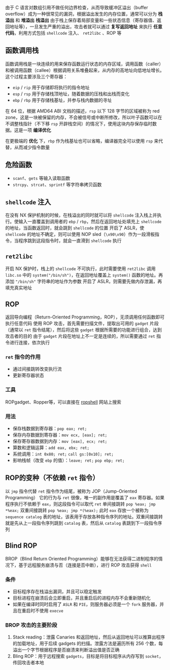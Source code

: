 由于 C 语言对数组引用不做任何边界检查，从而导致缓冲区溢出（buffer overflow）成为一种很常见的漏洞，根据溢出发生的内存位置，通常可以分为 **栈溢出** 和 **堆溢出**
**栈溢出** 由于栈上保存着局部变量和一些状态信息（寄存器值、返回地址等），一旦发生严重的溢出，攻击者就可以通过 **复写返回地址** 来执行 **任意代码**，利用方式包括 `shellcode` 注入、 `ret2libc` 、ROP 等
## 函数调用栈
函数调用栈是一块连续的用来保存函数运行状态的内存区域，调用函数（caller）和被调用函数（callee）根据调用关系堆叠起来，从内存的高地址向低地址增长。这个过程主要涉及三个寄存器：
- `eip` / `rip` 用于存储即将执行的指令地址
- `esp` / `rsp` 用于存储栈顶地址，随着数据的压栈和出栈而变化
- `ebp` / `rbp` 用于存储栈基址，并参与栈内数据的寻址

在 64 位，根据 AMD64 ABI 文档的描述，`rsp` 以下 128 字节的区域被称为 red zone，这是一块被保留的内存，不会被信号或中断所修改，所以叶子函数可以在不调整栈指针（不下移 `rsp` 开辟栈空间）的情况下，使用这块内存保存临时数据。这是一项 **编译优化**

在更极端的 **优化** 下，`rbp` 作为栈基址也可以省略，编译器完全可以使用 `rsp` 来代替，从而减少指令数量
## 危险函数
- `scanf`、`gets` 等输入读取函数
- `strcpy`、`strcat`、`sprintf` 等字符串拷贝函数
## `shellcode` 注入
在没有 NX 保护机制的时候，在栈溢出的同时就可以将 `shellcode` 注入栈上并执行。使输入一直覆盖到调用者的 `ebp` / `rbp`，然后在返回地址处填充上 `shellcode` 的地址，当函数返回时，就会跳到 `shellcode` 的位置
开启了 ASLR，使 `shellcode` 的地址不确定，则可以使用 NOP sled（`\x90\x90`）作为一段滑板指令，当程序跳到这段指令时，就会一直滑到 `shellcode` 执行
## `ret2libc`
开启 NX 保护时，栈上的 `shellcode` 不可执行，此时需要使用 `ret2libc` 调用 `libc.so` 中的 `system("/bin/sh")`，在返回地址覆盖上 `system()` 函数的地址。再添加 `"/bin/sh"` 字符串的地址作为参数
开启了 ASLR，则需要先做内存泄漏，再填充真实地址
## ROP
返回导向编程（Return-Oriented Programming，ROP），无须调用任何函数即可执行任意代码
使用 ROP 攻击，首先需要扫描文件，提取出可用的 `gadget` 片段（通常以 `ret` 指令结尾），然后将这些 `gadget` 根据所需要的功能进行组合，达到攻击者的目的
由于 `gadget` 片段在地址上不一定是连续的，所以需要通过 `ret` 指令进行连接，依次执行
### `ret` 指令的作用
- 通过间接跳转改变执行流
- 更新寄存器状态
### 工具 
ROPgadget、Ropper等，可以直接在 [ropshell](http://www.ropshell.com/) 网站上搜索
### 用法
- 保存栈数据到寄存器：`pop eax; ret;`
- 保存内存数据到寄存器：`mov ecx, [eax]; ret;`
- 保存寄存器数据到内存：`mov [eax], ecx; ret;`
- 算数和逻辑运算：`add eax, ebx; ret;`
- 系统调用：`int 0x80; ret;` `call gs:[0x10]; ret;`
- 影响栈帧（改变 `ebp` 的值）：`leave; ret;` `pop ebp; ret;`
## ROP的变种（不依赖 `ret` 指令）
以 `jmp` 指令代替 `ret` 指令作为结尾，被称为 JOP（Jump-Oriented Programming）
它的行为与 `ret` 很像，唯一的副作用是覆盖了 `eax` 寄存器。如果程序执行不依赖于 `eax`，则这段指令可以取代 `ret`
单间接跳转
`pop %eax; jmp *%eax;`
双重间接跳转
`pop %eax; jmp *(%eax);`
此时 `eax` 存放一个被称为 `sequence catalog` 表的地址，该表用于存放各种指令序列的地址。双重间接跳转就是先从上一段指令序列跳到 `catalog` 表，然后从 `catalog` 表跳到下一段指令序列
## Blind ROP
BROP（Blind Return Oriented Programming）能够在无法获得二进制程序的情况下，基于远程服务崩溃与否（连接是否中断），进行 ROP 攻击获得 `shell`
### 条件
- 目标程序存在栈溢出漏洞，并且可以稳定触发
- 目标进程在崩溃后会立即重启，并且重启后的进程内存不会重新随机化
- 如果在编译时同时启用了 `ASLR` 和 `PIE`，则服务器必须是一个 `fork` 服务器，并且在重启时不使用 `execve`
### BROP 攻击的主要阶段
1. Stack reading：泄露 Canaries 和返回地址，然后从返回地址可以推算出程序的加载地址，用于后续 gadgets 的扫描。泄露方法是遍历所有 256 个数，每溢出一个字节根据程序是否崩溃来判断溢出值是否正确
2. Bling ROP：用于远程搜索 `gadgets`，目标是将目标程序从内存写到 `socket`，传回攻击者本地